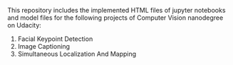 This repository includes the implemented HTML files of jupyter notebooks and model files for the following projects of Computer Vision nanodegree on Udacity:

1) Facial Keypoint Detection
2) Image Captioning
3) Simultaneous Localization And Mapping

